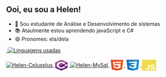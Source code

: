 ## Ooi, eu sou a Helen!

- 🔭 Sou estudante de Análise e Desenvolvimento de sistemas
- 📚 Ataulmente estou aprendendo javaScript e C#
- 😄 Pronomes: ela/dela

<div>
<a href="https://github.com/brandoline">
<img height="180em" src="https://github-readme-stats.vercel.app/api?username=brandoline&show_icons=true&theme=transparent" alt="">
<img height="180em" src="https://github-readme-stats.vercel.app/api/top-langs/?username=brandoline&layout=compact&theme=transparent" alt="Linguagens usadas">
</div>

<div style="display: inline_block"><br> 
 <img align="center" alt="Helen-Cplusplus" height="30" width="40" src="https://cdn.jsdelivr.net/gh/devicons/devicon@latest/icons/cplusplus/cplusplus-original.svg" />
  <img align="center" alt="Helen-Csharp" height="30" width="40" src="https://raw.githubusercontent.com/devicons/devicon/master/icons/csharp/csharp-original.svg"> 
  <img align="center" alt="Helen-MySql" height="30" width="40" src="https://cdn.jsdelivr.net/gh/devicons/devicon@latest/icons/mysql/mysql-original.svg" />
  <img align="center" alt="Helen-HTML" height="30" width="40" src="https://raw.githubusercontent.com/devicons/devicon/master/icons/html5/html5-original.svg">
  <img align="center" alt="Helen-CSS" height="30" width="40" src="https://raw.githubusercontent.com/devicons/devicon/master/icons/css3/css3-original.svg">
  <img align="center" alt="Helen-Js" height="30" width="40" src="https://raw.githubusercontent.com/devicons/devicon/master/icons/javascript/javascript-plain.svg">
</div>
